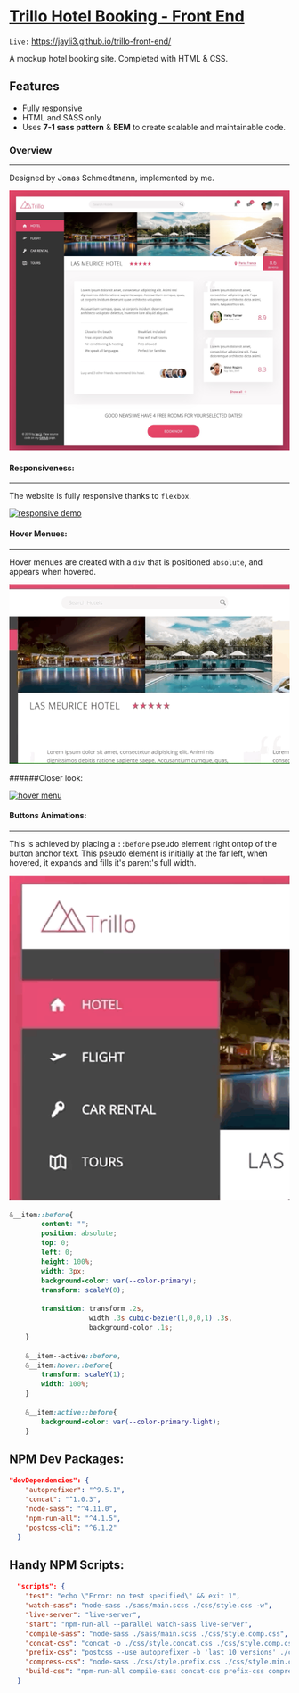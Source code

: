 # [Trillo Hotel Booking - Front End](https://jayli3.github.io/trillo-front-end/ "Trillo Hotel Booking - Front End")
`Live:` https://jayli3.github.io/trillo-front-end/

A mockup hotel booking site. Completed with HTML & CSS.

## Features
- Fully responsive
- HTML and SASS only
- Uses **7-1 sass pattern** & **BEM** to create scalable and maintainable code.

###  Overview
----
Designed by Jonas Schmedtmann, implemented by me.

[![overview](https://github.com/jayli3/trillo-front-end/blob/master/README_resources/overview.jpg?raw=true "overview")](https://github.com/jayli3/trillo-front-end/blob/master/README_resources/overview.jpg?raw=true "overview")

#### Responsiveness:
---
The website is fully responsive thanks to `flexbox`.

[![responsive demo](https://github.com/jayli3/trillo-front-end/blob/master/README_resources/gif05.gif?raw=true "responsive demo")](https://github.com/jayli3/trillo-front-end/blob/master/README_resources/gif05.gif?raw=true "responsive demo")


#### Hover Menues:
---
Hover menues are created with a `div` that is positioned `absolute`, and appears when hovered.

[![search hover menu ](https://github.com/jayli3/trillo-front-end/blob/master/README_resources/gif03.gif?raw=true "search hover menu ")](https://github.com/jayli3/trillo-front-end/blob/master/README_resources/gif03.gif?raw=true "search hover menu ")

######Closer look:

[![hover menu](https://github.com/jayli3/trillo-front-end/blob/master/README_resources/gif04.gif?raw=true "hover menu")](https://github.com/jayli3/trillo-front-end/blob/master/README_resources/gif04.gif?raw=true "hover menu")


#### Buttons Animations:
---
This is achieved by placing a `::before` pseudo element right ontop of the button anchor text. This pseudo element is initially at the far left, when hovered, it expands and fills it&apos;s parent&apos;s full width.

[![button animations](https://github.com/jayli3/trillo-front-end/blob/master/README_resources/gif02.gif?raw=true "button animations")](https://github.com/jayli3/trillo-front-end/blob/master/README_resources/gif02.gif?raw=true "button animations")

```scss
&__item::before{
		content: "";
		position: absolute;
		top: 0;
		left: 0;
		height: 100%;
		width: 3px;
		background-color: var(--color-primary);
		transform: scaleY(0);

		transition: transform .2s, 
					width .3s cubic-bezier(1,0,0,1) .3s,
					background-color .1s;
	}

	&__item--active::before,
	&__item:hover::before{
		transform: scaleY(1);
		width: 100%;
	}

	&__item:active::before{
		background-color: var(--color-primary-light);
	}
```


## NPM Dev Packages:
```json
"devDependencies": {
    "autoprefixer": "^9.5.1",
    "concat": "^1.0.3",
    "node-sass": "^4.11.0",
    "npm-run-all": "^4.1.5",
    "postcss-cli": "^6.1.2"
  }
```

## Handy NPM Scripts:
```json
  "scripts": {
    "test": "echo \"Error: no test specified\" && exit 1",
    "watch-sass": "node-sass ./sass/main.scss ./css/style.css -w",
    "live-server": "live-server",
    "start": "npm-run-all --parallel watch-sass live-server",
    "compile-sass": "node-sass ./sass/main.scss ./css/style.comp.css",
    "concat-css": "concat -o ./css/style.concat.css ./css/style.comp.css ./css/icon-fonts.css",
    "prefix-css": "postcss --use autoprefixer -b 'last 10 versions' ./css/style.concat.css -o ./css/style.prefix.css",
    "compress-css": "node-sass ./css/style.prefix.css ./css/style.min.css --output-style compressed",
    "build-css": "npm-run-all compile-sass concat-css prefix-css compress-css"
  }
```
